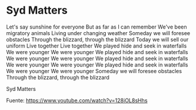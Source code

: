 # Syd Matters

Let's say sunshine for everyone
But as far as I can remember
We've been migratory animals
Living under changing weather
Someday we will foresee obstacles
Through the blizzard, through the blizzard
Today we will sell our uniform
Live together
Live together
We played hide and seek in waterfalls
We were younger
We were younger
We played hide and seek in waterfalls
We were younger
We were younger
We played hide and seek in waterfalls
We were younger
We were younger
We played hide and seek in waterfalls
We were younger
We were younger
Someday we will foresee obstacles
Through the blizzard, through the blizzard

Syd Matters

Fuente: https://www.youtube.com/watch?v=128iOL8sHhs
